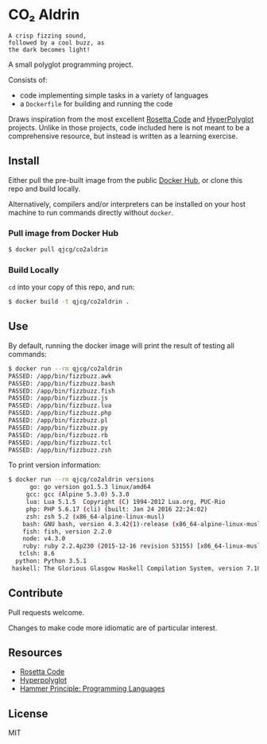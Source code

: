 # CO₂ Aldrin

```
A crisp fizzing sound,
followed by a cool buzz, as
the dark becomes light!
```

A small polyglot programming project.

Consists of:

- code implementing simple tasks in a variety of languages
- a `Dockerfile` for building and running the code

Draws inspiration from the most excellent [Rosetta Code] and [HyperPolyglot]
projects. Unlike in those projects, code included here is not meant to be a
comprehensive resource, but instead is written as a learning exercise.


## Install

Either pull the pre-built image from the public [Docker
Hub](https://hub.docker.com/r/qjcg/co2aldrin/), or clone this repo and
build locally.

Alternatively, compilers and/or interpreters can be installed on your host
machine to run commands directly without `docker`.

### Pull image from Docker Hub

```sh
$ docker pull qjcg/co2aldrin
```

### Build Locally

`cd` into your copy of this repo, and run:

```sh
$ docker build -t qjcg/co2aldrin .
```


## Use

By default, running the docker image will print the result of testing all
commands:

```sh
$ docker run --rm qjcg/co2aldrin
PASSED: /app/bin/fizzbuzz.awk
PASSED: /app/bin/fizzbuzz.bash
PASSED: /app/bin/fizzbuzz.fish
PASSED: /app/bin/fizzbuzz.js
PASSED: /app/bin/fizzbuzz.lua
PASSED: /app/bin/fizzbuzz.php
PASSED: /app/bin/fizzbuzz.pl
PASSED: /app/bin/fizzbuzz.py
PASSED: /app/bin/fizzbuzz.rb
PASSED: /app/bin/fizzbuzz.tcl
PASSED: /app/bin/fizzbuzz.zsh
```

To print version information:

```sh
$ docker run --rm qjcg/co2aldrin versions
      go: go version go1.5.3 linux/amd64
     gcc: gcc (Alpine 5.3.0) 5.3.0
     lua: Lua 5.1.5  Copyright (C) 1994-2012 Lua.org, PUC-Rio
     php: PHP 5.6.17 (cli) (built: Jan 24 2016 22:24:02) 
     zsh: zsh 5.2 (x86_64-alpine-linux-musl)
    bash: GNU bash, version 4.3.42(1)-release (x86_64-alpine-linux-musl)
    fish: fish, version 2.2.0
    node: v4.3.0
    ruby: ruby 2.2.4p230 (2015-12-16 revision 53155) [x86_64-linux-musl]
   tclsh: 8.6
  python: Python 3.5.1
 haskell: The Glorious Glasgow Haskell Compilation System, version 7.10.3
```


## Contribute

Pull requests welcome.

Changes to make code more idiomatic are of particular interest.


## Resources

- [Rosetta Code]
- [Hyperpolyglot]
- [Hammer Principle: Programming Languages](http://hammerprinciple.com/therighttool)


## License

MIT



[Rosetta Code]: http://rosettacode.org/wiki/Rosetta_Code
[HyperPolyglot]: http://hyperpolyglot.org/
